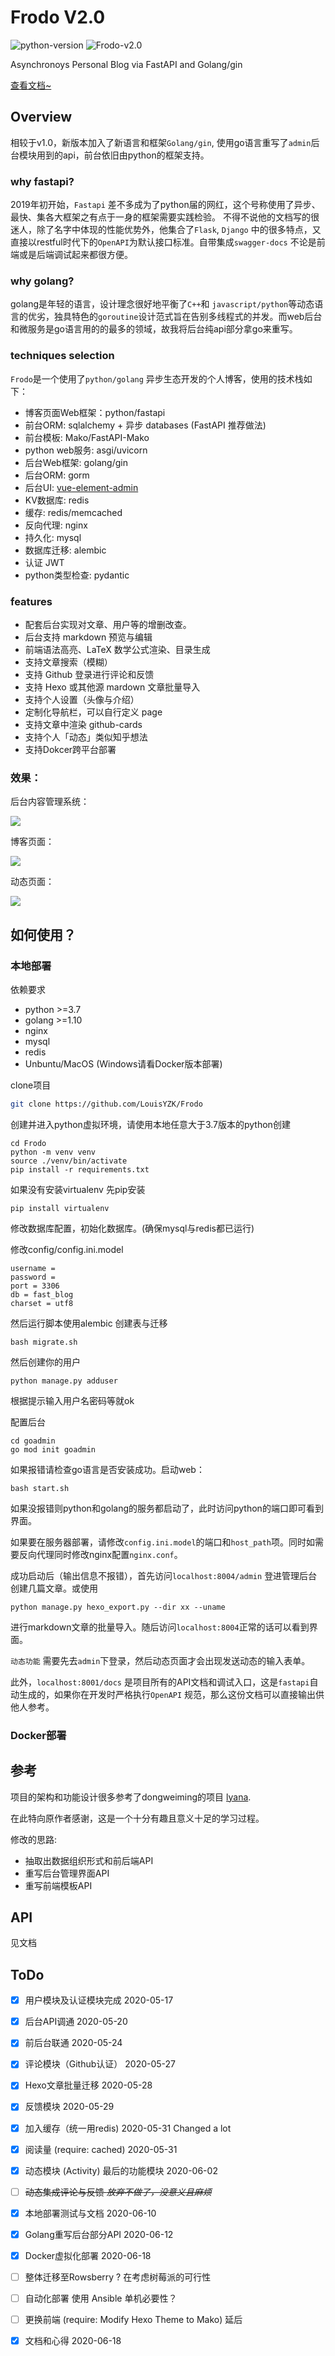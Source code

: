 # Frodo V2.0
![python-version](https://img.shields.io/badge/python-3.7-green)
![Frodo-v2.0](https://img.shields.io/badge/tag-v2.0-blue)

Asynchronoys Personal Blog via FastAPI and Golang/gin

[查看文档~](http://zhikai.pro/html/index.html)

## Overview
相较于v1.0，新版本加入了新语言和框架`Golang/gin`, 使用go语言重写了`admin`后台模块用到的api，前台依旧由python的框架支持。

### why fastapi?

2019年初开始，`Fastapi` 差不多成为了python届的网红，这个号称使用了异步、最快、集各大框架之有点于一身的框架需要实践检验。 不得不说他的文档写的很迷人，除了名字中体现的性能优势外，他集合了`Flask`, `Django` 中的很多特点，又直接以restful时代下的`OpenAPI`为默认接口标准。自带集成`swagger-docs` 不论是前端或是后端调试起来都很方便。

### why golang?

golang是年轻的语言，设计理念很好地平衡了`C++`和 `javascript/python`等动态语言的优劣，独具特色的`goroutine`设计范式旨在告别多线程式的并发。而web后台和微服务是go语言用的的最多的领域，故我将后台纯api部分拿go来重写。

### techniques selection

`Frodo`是一个使用了`python/golang` 异步生态开发的个人博客，使用的技术栈如下：

- 博客页面Web框架：python/fastapi
- 前台ORM: sqlalchemy + 异步 databases (FastAPI 推荐做法)
- 前台模板: Mako/FastAPI-Mako
- python web服务: asgi/uvicorn
- 后台Web框架: golang/gin
- 后台ORM: gorm
- 后台UI: [vue-element-admin](https://github.com/PanJiaChen/vue-element-admin)
- KV数据库: redis
- 缓存: redis/memcached
- 反向代理: nginx
- 持久化: mysql
- 数据库迁移: alembic
- 认证 JWT
- python类型检查: pydantic

### features
- 配套后台实现对文章、用户等的增删改查。
- 后台支持 markdown 预览与编辑
- 前端语法高亮、LaTeX 数学公式渲染、目录生成
- 支持文章搜索（模糊）
- 支持 Github 登录进行评论和反馈
- 支持 Hexo 或其他源 mardown 文章批量导入
- 支持个人设置（头像与介绍）
- 定制化导航栏，可以自行定义 page
- 支持文章中渲染 github-cards
- 支持个人「动态」类似知乎想法
- 支持Dokcer跨平台部署

### 效果：
后台内容管理系统：

![](doc/images/admin.png)

博客页面：

![](doc/images/index.png)

动态页面：

![](doc/images/activity.png)


## 如何使用？
### 本地部署
依赖要求
- python >=3.7
- golang >=1.10
- nginx
- mysql
- redis
- Unbuntu/MacOS (Windows请看Docker版本部署)

clone项目
```bash
git clone https://github.com/LouisYZK/Frodo
```
创建并进入python虚拟环境，请使用本地任意大于3.7版本的python创建
```
cd Frodo
python -m venv venv
source ./venv/bin/activate
pip install -r requirements.txt
```
如果没有安装virtualenv 先pip安装
```
pip install virtualenv
```
修改数据库配置，初始化数据库。(确保mysql与redis都已运行)

修改config/config.ini.model
```
username = 
password = 
port = 3306
db = fast_blog
charset = utf8
```
然后运行脚本使用alembic 创建表与迁移
```
bash migrate.sh
```
然后创建你的用户
```
python manage.py adduser
```
根据提示输入用户名密码等就ok

配置后台
```
cd goadmin
go mod init goadmin
```
如果报错请检查go语言是否安装成功。启动web：

```
bash start.sh
```
如果没报错则python和golang的服务都启动了，此时访问python的端口即可看到界面。

如果要在服务器部署，请修改`config.ini.model`的端口和`host_path`项。同时如需要反向代理同时修改nginx配置`nginx.conf`。

成功启动后（输出信息不报错），首先访问`localhost:8004/admin` 登进管理后台创建几篇文章。或使用
```
python manage.py hexo_export.py --dir xx --uname
```
进行markdown文章的批量导入。随后访问`localhost:8004`正常的话可以看到界面。

`动态功能` 需要先去`admin`下登录，然后动态页面才会出现发送动态的输入表单。

此外，`localhost:8001/docs` 是项目所有的API文档和调试入口，这是`fastapi`自动生成的，如果你在开发时严格执行`OpenAPI` 规范，那么这份文档可以直接输出供他人参考。
 
### Docker部署

## 参考
项目的架构和功能设计很多参考了dongweiming的项目 [lyana](https://github.com/dongweiming/lyanna).

在此特向原作者感谢，这是一个十分有趣且意义十足的学习过程。

修改的思路:
- 抽取出数据组织形式和前后端API
- 重写后台管理界面API
- 重写前端模板API
  
## API

见文档

## ToDo
- [x] 用户模块及认证模块完成 2020-05-17
- [x] 后台API调通 2020-05-20
- [x] 前后台联通 2020-05-24
- [x] 评论模块（Github认证） 2020-05-27
- [x] Hexo文章批量迁移 2020-05-28
- [x] 反馈模块 2020-05-29
- [x] 加入缓存（统一用redis) 2020-05-31 Changed a lot
- [x] 阅读量 (require: cached) 2020-05-31
- [x] 动态模块 (Activity) 最后的功能模块 2020-06-02
- [ ] ~~动态集成评论与反馈 _放弃不做了，没意义且麻烦_~~
- [x] 本地部署测试与文档 2020-06-10
- [x] Golang重写后台部分API 2020-06-12
- [x] Docker虚拟化部署 2020-06-18
- [ ] 整体迁移至Rowsberry ? 在考虑树莓派的可行性
- [ ] 自动化部署 使用 Ansible 单机必要性？
- [ ] 更换前端 (require: Modify Hexo Theme to Mako) 延后
- [x] 文档和心得 2020-06-18


  